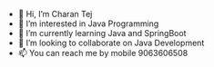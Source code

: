 - 👋 Hi, I’m Charan Tej
- 👀 I’m interested in Java Programming
- 🌱 I’m currently learning Java and SpringBoot
- 💞️ I’m looking to collaborate on Java Development
- 📫 You can reach me by mobile 9063606508

<!---
CharanAlli/CharanAlli is a ✨ special ✨ repository because its `README.md` (this file) appears on your GitHub profile.
You can click the Preview link to take a look at your changes.
--->
